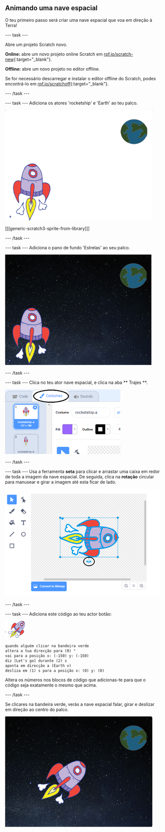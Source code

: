 ## Animando uma nave espacial

O teu primeiro passo será criar uma nave espacial que voa em direção à Terra!

\--- task \---

Abre um projeto Scratch novo.

**Online:** abre um novo projeto online Scratch em [rpf.io/scratch-new](http://rpf.io/scratchon){:target="_blank"}.

**Offline:** abre um novo projeto no editor offline.

Se for necessário descarregar e instalar o editor offline do Scratch, podes encontrá-lo em [rpf.io/scratchoff](http://rpf.io/scratchoff){:target="_blank"}.

\--- /task \---

\--- task \--- Adiciona os atores 'rocketship' e 'Earth' ao teu palco.

![Nave espacial e atores da terra](images/space-sprites.png)

[[[generic-scratch3-sprite-from-library]]]

\--- /task \---

\--- task \--- Adiciona o pano de fundo 'Estrelas' ao seu palco.

![Um cenário de espaço](images/space-backdrop.png)

\--- /task \---

\--- task \--- Clica no teu ator nave espacial, e clica na aba ** Trajes **.

![Traje de ator](images/space-costume.png)

\--- /task \---

\--- task \--- Usa a ferramenta **seta** para clicar e arrastar uma caixa em redor de toda a imagem da nave espacial. De seguida, clica na **rotação** circular para manusear e girar a imagem até esta ficar de lado.

![Girar um traje](images/space-rotate.png)

\--- /task \---

\--- task \--- Adiciona este código ao teu actor botão:

![Ator de nave espacial](images/sprite-spaceship.png)

```blocks3
quando alguém clicar na bandeira verde
altera a tua direcção para (0) °
vai para a posição x: (-150) y: (-150)
diz [Let's go] durante (2) s
aponta em direcção a (Earth v)
desliza em (1) s para a posição x: (0) y: (0)
```

Altera os números nos blocos de código que adicionas-te para que o código seja exatamente o mesmo que acima.

\--- /task \---

Se clicares na bandeira verde, verás a nave espacial falar, girar e deslizar em direção ao centro do palco.

![Testar a animação de uma nave espacial](images/space-animate-stage.png)